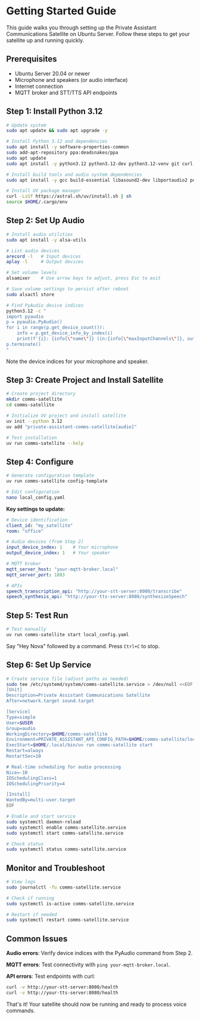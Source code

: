 # Getting Started Guide

This guide walks you through setting up the Private Assistant Communications Satellite on Ubuntu Server. Follow these steps to get your satellite up and running quickly.

## Prerequisites

- Ubuntu Server 20.04 or newer
- Microphone and speakers (or audio interface)
- Internet connection
- MQTT broker and STT/TTS API endpoints

## Step 1: Install Python 3.12

```bash
# Update system
sudo apt update && sudo apt upgrade -y

# Install Python 3.12 and dependencies
sudo apt install -y software-properties-common
sudo add-apt-repository ppa:deadsnakes/ppa
sudo apt update
sudo apt install -y python3.12 python3.12-dev python3.12-venv git curl

# Install build tools and audio system dependencies
sudo apt install -y gcc build-essential libasound2-dev libportaudio2 portaudio19-dev

# Install UV package manager
curl -LsSf https://astral.sh/uv/install.sh | sh
source $HOME/.cargo/env
```

## Step 2: Set Up Audio

```bash
# Install audio utilities
sudo apt install -y alsa-utils

# List audio devices
arecord -l   # Input devices
aplay -l     # Output devices

# Set volume levels
alsamixer    # Use arrow keys to adjust, press Esc to exit

# Save volume settings to persist after reboot
sudo alsactl store

# Find PyAudio device indices
python3.12 -c "
import pyaudio
p = pyaudio.PyAudio()
for i in range(p.get_device_count()):
    info = p.get_device_info_by_index(i)
    print(f'{i}: {info[\"name\"]} (in:{info[\"maxInputChannels\"]}, out:{info[\"maxOutputChannels\"]})')
p.terminate()
"
```

Note the device indices for your microphone and speaker.

## Step 3: Create Project and Install Satellite

```bash
# Create project directory
mkdir comms-satellite
cd comms-satellite

# Initialize UV project and install satellite
uv init --python 3.12
uv add "private-assistant-comms-satellite[audio]"

# Test installation
uv run comms-satellite --help
```

## Step 4: Configure

```bash
# Generate configuration template
uv run comms-satellite config-template

# Edit configuration
nano local_config.yaml
```

**Key settings to update:**

```yaml
# Device identification
client_id: "my_satellite"
room: "office"

# Audio devices (from Step 2)
input_device_index: 1    # Your microphone
output_device_index: 1   # Your speaker

# MQTT broker
mqtt_server_host: "your-mqtt-broker.local"
mqtt_server_port: 1883

# APIs 
speech_transcription_api: "http://your-stt-server:8000/transcribe"
speech_synthesis_api: "http://your-tts-server:8080/synthesizeSpeech"
```

## Step 5: Test Run

```bash
# Test manually
uv run comms-satellite start local_config.yaml
```

Say "Hey Nova" followed by a command. Press `Ctrl+C` to stop.

## Step 6: Set Up Service

```bash
# Create service file (adjust paths as needed)
sudo tee /etc/systemd/system/comms-satellite.service > /dev/null <<EOF
[Unit]
Description=Private Assistant Communications Satellite
After=network.target sound.target

[Service]
Type=simple
User=$USER
Group=audio
WorkingDirectory=$HOME/comms-satellite
Environment=PRIVATE_ASSISTANT_API_CONFIG_PATH=$HOME/comms-satellite/local_config.yaml
ExecStart=$HOME/.local/bin/uv run comms-satellite start
Restart=always
RestartSec=10

# Real-time scheduling for audio processing
Nice=-10
IOSchedulingClass=1
IOSchedulingPriority=4

[Install]
WantedBy=multi-user.target
EOF

# Enable and start service
sudo systemctl daemon-reload
sudo systemctl enable comms-satellite.service
sudo systemctl start comms-satellite.service

# Check status
sudo systemctl status comms-satellite.service
```

## Monitor and Troubleshoot

```bash
# View logs
sudo journalctl -fu comms-satellite.service

# Check if running
sudo systemctl is-active comms-satellite.service

# Restart if needed
sudo systemctl restart comms-satellite.service
```

## Common Issues

**Audio errors**: Verify device indices with the PyAudio command from Step 2.

**MQTT errors**: Test connectivity with `ping your-mqtt-broker.local`.

**API errors**: Test endpoints with curl:
```bash
curl -v http://your-stt-server:8000/health
curl -v http://your-tts-server:8080/health
```

That's it! Your satellite should now be running and ready to process voice commands.